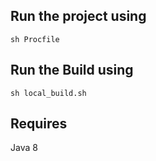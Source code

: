 <h2>Run the project using</h2> 

```
sh Procfile
```

<h2>Run the Build using</h2>

```
sh local_build.sh
```

<h2>Requires</h2>
Java 8

